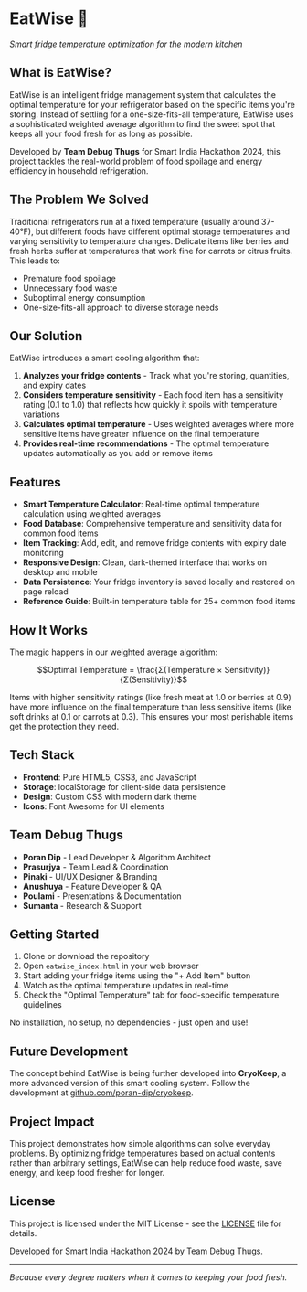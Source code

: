 # EatWise 🧊

*Smart fridge temperature optimization for the modern kitchen*

## What is EatWise?

EatWise is an intelligent fridge management system that calculates the optimal temperature for your refrigerator based on the specific items you're storing. Instead of settling for a one-size-fits-all temperature, EatWise uses a sophisticated weighted average algorithm to find the sweet spot that keeps all your food fresh for as long as possible.

Developed by **Team Debug Thugs** for Smart India Hackathon 2024, this project tackles the real-world problem of food spoilage and energy efficiency in household refrigeration.

## The Problem We Solved

Traditional refrigerators run at a fixed temperature (usually around 37-40°F), but different foods have different optimal storage temperatures and varying sensitivity to temperature changes. Delicate items like berries and fresh herbs suffer at temperatures that work fine for carrots or citrus fruits. This leads to:

- Premature food spoilage
- Unnecessary food waste
- Suboptimal energy consumption
- One-size-fits-all approach to diverse storage needs

## Our Solution

EatWise introduces a smart cooling algorithm that:

1. **Analyzes your fridge contents** - Track what you're storing, quantities, and expiry dates
2. **Considers temperature sensitivity** - Each food item has a sensitivity rating (0.1 to 1.0) that reflects how quickly it spoils with temperature variations
3. **Calculates optimal temperature** - Uses weighted averages where more sensitive items have greater influence on the final temperature
4. **Provides real-time recommendations** - The optimal temperature updates automatically as you add or remove items

## Features

- **Smart Temperature Calculator**: Real-time optimal temperature calculation using weighted averages
- **Food Database**: Comprehensive temperature and sensitivity data for common food items
- **Item Tracking**: Add, edit, and remove fridge contents with expiry date monitoring
- **Responsive Design**: Clean, dark-themed interface that works on desktop and mobile
- **Data Persistence**: Your fridge inventory is saved locally and restored on page reload
- **Reference Guide**: Built-in temperature table for 25+ common food items

## How It Works

The magic happens in our weighted average algorithm:

```math
Optimal Temperature = \frac{Σ(Temperature × Sensitivity)}{Σ(Sensitivity)}
```

Items with higher sensitivity ratings (like fresh meat at 1.0 or berries at 0.9) have more influence on the final temperature than less sensitive items (like soft drinks at 0.1 or carrots at 0.3). This ensures your most perishable items get the protection they need.

## Tech Stack

- **Frontend**: Pure HTML5, CSS3, and JavaScript
- **Storage**: localStorage for client-side data persistence
- **Design**: Custom CSS with modern dark theme
- **Icons**: Font Awesome for UI elements

## Team Debug Thugs

- **Poran Dip** - Lead Developer & Algorithm Architect
- **Prasurjya** - Team Lead & Coordination
- **Pinaki** - UI/UX Designer & Branding
- **Anushuya** - Feature Developer & QA
- **Poulami** - Presentations & Documentation
- **Sumanta** - Research & Support

## Getting Started

1. Clone or download the repository
2. Open `eatwise_index.html` in your web browser
3. Start adding your fridge items using the "+ Add Item" button
4. Watch as the optimal temperature updates in real-time
5. Check the "Optimal Temperature" tab for food-specific temperature guidelines

No installation, no setup, no dependencies - just open and use!

## Future Development

The concept behind EatWise is being further developed into **CryoKeep**, a more advanced version of this smart cooling system. Follow the development at [github.com/poran-dip/cryokeep](https://github.com/poran-dip/cryokeep).

## Project Impact

This project demonstrates how simple algorithms can solve everyday problems. By optimizing fridge temperatures based on actual contents rather than arbitrary settings, EatWise can help reduce food waste, save energy, and keep food fresher for longer.

## License

This project is licensed under the MIT License - see the [LICENSE](LICENSE.md) file for details.

Developed for Smart India Hackathon 2024 by Team Debug Thugs.

---

*Because every degree matters when it comes to keeping your food fresh.*
